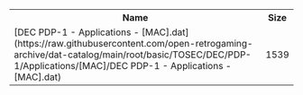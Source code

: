 <table>
<tr><th>Name</th><th>Size</th></tr>
<tr><td>[DEC PDP-1 - Applications - [MAC].dat](https://raw.githubusercontent.com/open-retrogaming-archive/dat-catalog/main/root/basic/TOSEC/DEC/PDP-1/Applications/[MAC]/DEC PDP-1 - Applications - [MAC].dat)</td><td>1539</td></tr>
</table>
